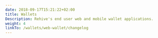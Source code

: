 ```yaml
---
date: 2018-09-17T15:21:22+02:00
title: Wallets
Description: Rehive's end user web and mobile wallet applications.
weight: 4
linkTo: /wallets/web-wallet/changelog
---
```


